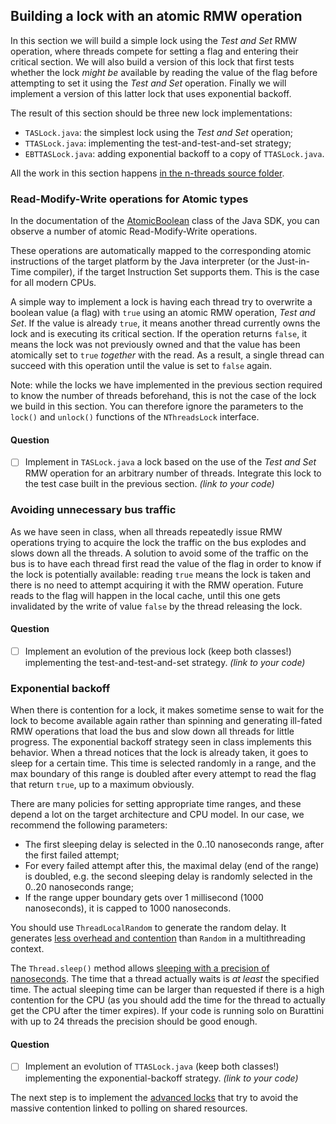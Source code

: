 ## Building a lock with an atomic RMW operation

In this section we will build a simple lock using the *Test and Set* RMW operation, where threads compete for setting a flag and entering their critical section.
We will also build a version of this lock that first tests whether the lock *might be* available by reading the value of the flag before attempting to set it using the *Test and Set* operation.
Finally we will implement a version of this latter lock that uses exponential backoff.

The result of this section should be three new lock implementations:
- `TASLock.java`: the simplest lock using the *Test and Set* operation;
- `TTASLock.java`: implementing the test-and-test-and-set strategy;
- `EBTTASLock.java`: adding exponential backoff to a copy of `TTASLock.java`.

All the work in this section happens [in the n-threads source folder](src/n-threads/).

### Read-Modify-Write operations for Atomic types

In the documentation of the [AtomicBoolean](https://docs.oracle.com/javase/9/docs/api/java/util/concurrent/atomic/AtomicBoolean.html) class of the Java SDK, you can observe a number of atomic Read-Modify-Write operations.

These operations are automatically mapped to the corresponding atomic instructions of the target platform by the Java interpreter (or the Just-in-Time compiler), if the target Instruction Set supports them.
This is the case for all modern CPUs.

A simple way to implement a lock is having each thread try to overwrite a boolean value (a flag) with `true` using an atomic RMW operation, *Test and Set*.
If the value is already `true`, it means another thread currently owns the lock and is executing its critical section.
If the operation returns `false`, it means the lock was not previously owned and that the value has been atomically set to `true` *together* with the read.
As a result, a single thread can succeed with this operation until the value is set to `false` again.

Note: while the locks we have implemented in the previous section required to know the number of threads beforehand, this is not the case of the lock we build in this section.
You can therefore ignore the parameters to the `lock()` and `unlock()` functions of the `NThreadsLock` interface.

#### Question

- [ ] Implement in `TASLock.java` a lock based on the use of the *Test and Set* RMW operation for an arbitrary number of threads. Integrate this lock to the test case built in the previous section. *(link to your code)*

### Avoiding unnecessary bus traffic

As we have seen in class, when all threads repeatedly issue RMW operations trying to acquire the lock the traffic on the bus explodes and slows down all the threads.
A solution to avoid some of the traffic on the bus is to have each thread first read the value of the flag in order to know if the lock is potentially available: reading `true` means the lock is taken and there is no need to attempt acquiring it with the RMW operation.
Future reads to the flag will happen in the local cache, until this one gets invalidated by the write of value `false` by the thread releasing the lock.

#### Question

- [ ] Implement an evolution of the previous lock (keep both classes!) implementing the test-and-test-and-set strategy. *(link to your code)*

### Exponential backoff

When there is contention for a lock, it makes sometime sense to wait for the lock to become available again rather than spinning and generating ill-fated RMW operations that load the bus and slow down all threads for little progress.
The exponential backoff strategy seen in class implements this behavior.
When a thread notices that the lock is already taken, it goes to sleep for a certain time.
This time is selected randomly in a range, and the max boundary of this range is doubled after every attempt to read the flag that return `true`, up to a maximum obviously.

There are many policies for setting appropriate time ranges, and these depend a lot on the target architecture and CPU model.
In our case, we recommend the following parameters:

- The first sleeping delay is selected in the 0..10 nanoseconds range, after the first failed attempt;
- For every failed attempt after this, the maximal delay (end of the range) is doubled, e.g. the second sleeping delay is randomly selected in the 0..20 nanoseconds range;
- If the range upper boundary gets over 1 millisecond (1000 nanoseconds), it is capped to 1000 nanoseconds.

You should use `ThreadLocalRandom` to generate the random delay.
It generates [less overhead and contention](https://docs.oracle.com/javase/7/docs/api/java/util/concurrent/ThreadLocalRandom.html) than `Random` in a multithreading context.

The `Thread.sleep()` method allows [sleeping with a precision of nanoseconds](https://docs.oracle.com/javase/8/docs/api/java/lang/Thread.html#sleep-long-int-).
The time that a thread actually waits is *at least* the specified time.
The actual sleeping time can be larger than requested if there is a high contention for the CPU (as you should add the time for the thread to actually get the CPU after the timer expires).
If your code is running solo on Burattini with up to 24 threads the precision should be good enough.

#### Question

- [ ] Implement an evolution of `TTASLock.java` (keep both classes!) implementing the exponential-backoff strategy. *(link to your code)*

The next step is to implement the [advanced locks](BetterLocks.md) that try to avoid the massive contention linked to polling on shared resources.
